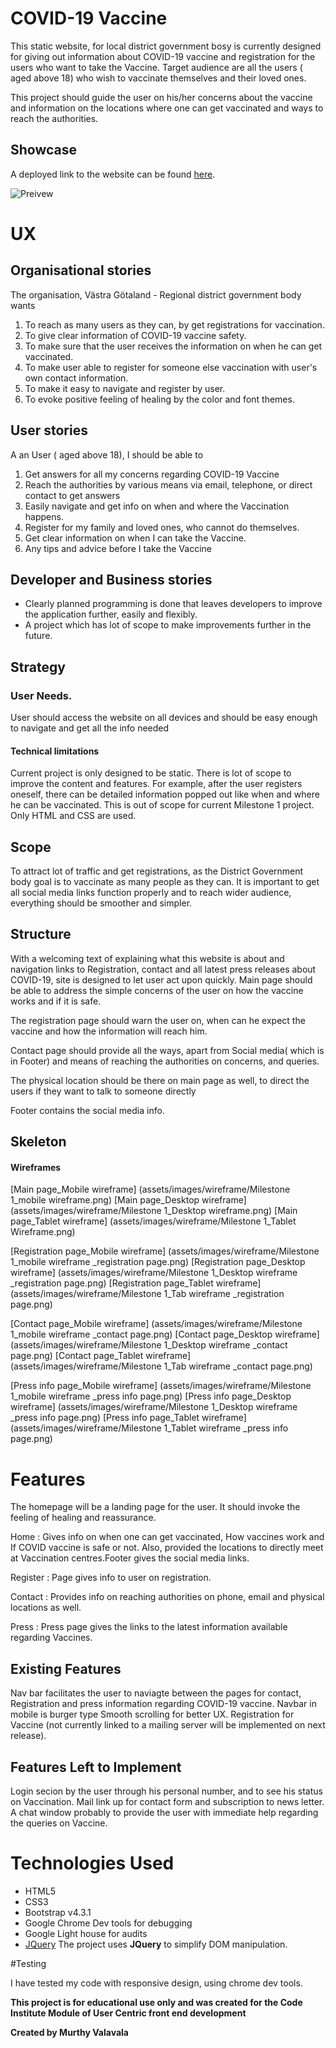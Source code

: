 
# COVID-19 Vaccine 

This static website, for local district government bosy is currently designed for giving out information about COVID-19 vaccine and registration for the users who want to take the Vaccine.
Target audience are all the users ( aged above 18) who wish to vaccinate themselves and their loved ones.

This project should guide the user on his/her concerns about the vaccine and information on the locations where one can get vaccinated and ways to reach the authorities.

## Showcase

A deployed link to the website can be found [here](https://nemixu.github.io/Milestone1/).

![Preivew](https://github.com/nemixu/Milestone1/blob/master/assets/images/wireframes/laptop%20landing%20page.png)


# UX

## Organisational stories

The organisation, Västra Götaland - Regional district government body wants 

1. To reach as many users as they can, by get registrations for vaccination.
2. To give clear information of COVID-19 vaccine safety.
3. To make sure that the user receives the information on when he can get vaccinated.
4. To make user able to register for someone else vaccination with user's own contact information.
5. To make it easy to navigate and register by user.
6. To evoke positive feeling of healing by the color and font themes. 

## User stories

A an User ( aged above 18), I should be able to

1. Get answers for all my concerns regarding COVID-19 Vaccine
2. Reach the authorities by various means via email, telephone, or direct contact to get answers
3. Easily navigate and get info on when and where the Vaccination happens.
4. Register for my family and loved ones, who cannot do themselves.
5. Get clear information on when I can take the Vaccine.
6. Any tips and advice before I take the Vaccine

## Developer and Business stories

* Clearly planned programming is done that leaves developers to improve the application further, easily and flexibly.
* A project which has lot of scope to make improvements further in the future.

## Strategy

### User Needs.

User should access the website on all devices and should be easy enough to navigate and get all the info needed

#### Technical limitations

Current project is only designed to be static. There is lot of scope to improve the content and features. For example, after the user registers oneself, there can be detailed information popped out
like when and where he can be vaccinated. This is out of scope for current Milestone 1 project. Only HTML and CSS are used.



## Scope

To attract lot of traffic and get registrations,  as the District Government body goal is to vaccinate as many people as they can. It is important to get all social media links function properly 
and to reach wider audience, everything should be smoother and simpler.

## Structure

With a welcoming text of explaining what this website is about and navigation links to Registration, contact and all latest press releases about COVID-19, site is designed 
to let user act upon quickly. Main page should be able to address the simple concerns of the user on how the vaccine works and if it is safe. 

The registration page should warn the user on, when can he expect the vaccine and how the information will reach him. 

Contact page should provide all the ways, apart from Social media( which is in Footer) and means of reaching the authorities on concerns, and queries.

The physical location should be there on main page as well, to direct the users if they want to talk to someone directly

Footer contains the social media info.

## Skeleton

#### Wireframes

[Main page_Mobile wireframe] (assets/images/wireframe/Milestone 1_mobile wireframe.png)
[Main page_Desktop wireframe] (assets/images/wireframe/Milestone 1_Desktop wireframe.png)
[Main page_Tablet wireframe] (assets/images/wireframe/Milestone 1_Tablet Wireframe.png)

[Registration page_Mobile wireframe] (assets/images/wireframe/Milestone 1_mobile  wireframe _registration page.png)
[Registration page_Desktop wireframe] (assets/images/wireframe/Milestone 1_Desktop wireframe _registration page.png)
[Registration page_Tablet wireframe] (assets/images/wireframe/Milestone 1_Tab wireframe _registration page.png)

[Contact page_Mobile wireframe] (assets/images/wireframe/Milestone 1_mobile  wireframe _contact page.png)
[Contact page_Desktop wireframe] (assets/images/wireframe/Milestone 1_Desktop wireframe _contact page.png)
[Contact page_Tablet wireframe] (assets/images/wireframe/Milestone 1_Tab wireframe _contact page.png)

[Press info page_Mobile wireframe] (assets/images/wireframe/Milestone 1_mobile  wireframe _press info page.png)
[Press info page_Desktop wireframe] (assets/images/wireframe/Milestone 1_Desktop wireframe _press info page.png)
[Press info page_Tablet wireframe] (assets/images/wireframe/Milestone 1_Tablet wireframe _press info page.png)




# Features 

The homepage will be a landing page for the user. It should invoke the feeling of healing and reassurance.

Home : Gives info on when one can get vaccinated, How vaccines work and If COVID vaccine is safe or not. Also, provided the locations to directly meet at Vaccination centres.Footer gives the social media links.

Register : Page gives info to user on registration.

Contact : Provides info on reaching authorities on phone, email and physical locations as well.

Press : Press page gives the links to the latest information available regarding Vaccines.


## Existing Features

Nav bar facilitates the user to naviagte between the pages for contact, Registration and press information regarding COVID-19 vaccine.
Navbar in mobile is burger type
Smooth scrolling for better UX.
Registration for Vaccine (not currently linked to a mailing server will be implemented on next release).

## Features Left to Implement

Login secion by the user through his personal number, and to see his status on Vaccination.
Mail link up for contact form and subscription to news letter.
A chat window probably to provide the user with immediate help regarding the queries on Vaccine.

# Technologies Used

- HTML5
- CSS3
- Bootstrap v4.3.1
- Google Chrome Dev tools for debugging
- Google Light house for audits
- [JQuery](https://jquery.com) The project uses **JQuery** to simplify DOM manipulation.

#Testing

I have tested my code with responsive design, using chrome dev tools.




**This project is for educational use only and was created for the Code Institute Module of User Centric front end development**

**Created by Murthy Valavala**

